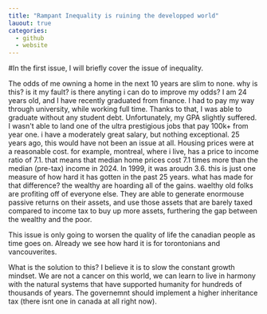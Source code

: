 ```yaml
---
title: "Rampant Inequality is ruining the developped world"
lauout: true
categories: 
  - github
  - website
---
```

#In the first issue, I will briefly cover the issue of inequality. 



The odds of me owning a home in the next 10 years are slim to none. why is this? is it my fault? is there anyting i can do to improve my odds? I am 24 years old, and I have recently graduated from finance. I had to pay my way through university, while working full time. Thanks to that, I was able to graduate without any student debt. Unfortunately, my GPA slightly suffered. I wasn't able to land one of the ultra prestigious jobs that pay 100k+ from year one. i have a moderately great salary, but nothing exceptional. 25 years ago, this would have not been an issue at all. Housing prices were at a reasonable cost. for example, montreal, where i live, has a price to income ratio of 7.1. that means that median home prices cost 7.1 times more than the median (pre-tax) income in 2024. In 1999, it was aroudn 3.6. this is just one measure of how hard it has gotten in the past 25 years. what has made for that difference? the wealthy are hoarding all of the gains. waelthy old folks are profiting off of everyone else. They are able to generate enormouse passive returns on their assets, and use those assets that are barely taxed compared to income tax to buy up more assets, furthering the gap between the wealthy and the poor.

This issue is only going to worsen the quality of life the canadian people as time goes on. Already we see how hard it is for torontonians and vancouverites. 

What is the solution to this? I believe it is to slow the constant growth mindset. We are not a cancer on this world, we can learn to live in harmony with the natural systems that have supported humanity for hundreds of thousands of years. The governemnt should implement a higher inheritance tax (there isnt one in canada at all right now). 
